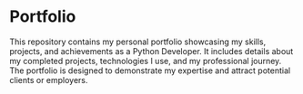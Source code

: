# Portfolio
This repository contains my personal portfolio showcasing my skills, projects, and achievements as a Python Developer. It includes details about my completed projects, technologies I use, and my professional journey. The portfolio is designed to demonstrate my expertise and attract potential clients or employers.
